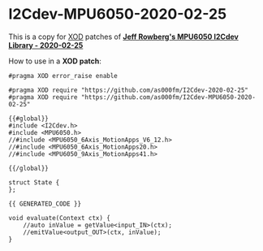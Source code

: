 # I2Cdev-MPU6050-2020-02-25
This is a copy for [XOD](https://xod.io/) patches of **[Jeff Rowberg's MPU6050 I2Cdev Library - 2020-02-25](https://www.i2cdevlib.com/)**

How to use in a **XOD patch**:

````
#pragma XOD error_raise enable

#pragma XOD require "https://github.com/as000fm/I2Cdev-2020-02-25"
#pragma XOD require "https://github.com/as000fm/I2Cdev-MPU6050-2020-02-25"

{{#global}}
#include <I2Cdev.h>
#include <MPU6050.h>
//#include <MPU6050_6Axis_MotionApps_V6_12.h>
//#include <MPU6050_6Axis_MotionApps20.h>
//#include <MPU6050_9Axis_MotionApps41.h>

{{/global}}

struct State {
};

{{ GENERATED_CODE }}

void evaluate(Context ctx) {
    //auto inValue = getValue<input_IN>(ctx);
    //emitValue<output_OUT>(ctx, inValue);
}
````
